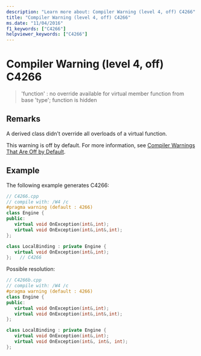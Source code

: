 ```yaml
---
description: "Learn more about: Compiler Warning (level 4, off) C4266"
title: "Compiler Warning (level 4, off) C4266"
ms.date: "11/04/2016"
f1_keywords: ["C4266"]
helpviewer_keywords: ["C4266"]
---
```

# Compiler Warning (level 4, off) C4266

> 'function' : no override available for virtual member function from base 'type'; function is hidden

## Remarks

A derived class didn't override all overloads of a virtual function.

This warning is off by default. For more information, see [Compiler Warnings That Are Off by Default](../../preprocessor/compiler-warnings-that-are-off-by-default.md).

## Example

The following example generates C4266:

```cpp
// C4266.cpp
// compile with: /W4 /c
#pragma warning (default : 4266)
class Engine {
public:
   virtual void OnException(int&,int);
   virtual void OnException(int&,int&,int);
};

class LocalBinding : private Engine {
   virtual void OnException(int&,int);
};   // C4266
```

Possible resolution:

```cpp
// C4266b.cpp
// compile with: /W4 /c
#pragma warning (default : 4266)
class Engine {
public:
   virtual void OnException(int&,int);
   virtual void OnException(int&,int&,int);
};

class LocalBinding : private Engine {
   virtual void OnException(int&,int);
   virtual void OnException(int&, int&, int);
};
```
